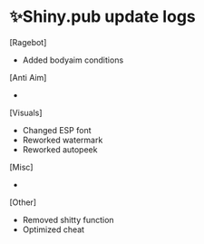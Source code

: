 # ✨Shiny.pub update logs
 [Ragebot]

- Added bodyaim conditions


 [Anti Aim]
 
- 


 [Visuals]
 
- Changed ESP font
- Reworked watermark
- Reworked autopeek

 [Misc]
 
- 


 [Other]
 
- Removed shitty function
- Optimized cheat

